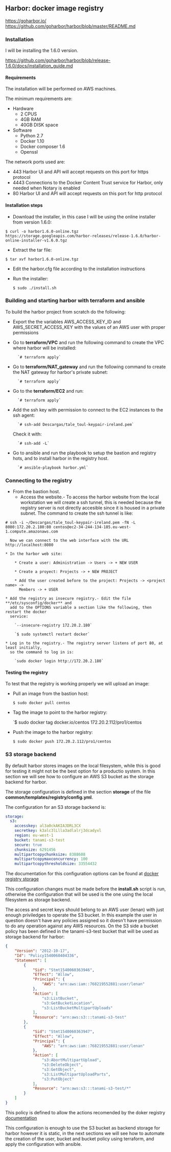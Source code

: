 ## Harbor: docker image registry

https://goharbor.io/
https://github.com/goharbor/harbor/blob/master/README.md

### Installation

I will be installing the 1.6.0 version.

https://github.com/goharbor/harbor/blob/release-1.6.0/docs/installation_guide.md

#### Requirements

The installation will be performed on AWS machines.

The minimum requirements are:

* Hardware
  * 2 CPUS
  * 4GB RAM
  * 40GB DISK space
* Software
  * Python 2.7
  * Docker 1.10
  * Docker composer 1.6
  * Openssl  

The network ports used are:

* 443  Harbor UI and API will accept requests on this port for https protocol
* 4443  Connections to the Docker Content Trust service for Harbor, only needed when
  Notary is enabled
* 80  Harbor UI and API will accept requests on this port for http protocol

#### Installation steps

* Download the installer, in this case I will be using the online installer from version
  1.6.0:
```
$ curl -o harbor1.6.0-online.tgz https://storage.googleapis.com/harbor-releases/release-1.6.0/harbor-online-installer-v1.6.0.tgz
```

* Extract the tar file:
```
$ tar xvf harbor1.6.0-online.tgz
```

* Edit the harbor.cfg file according to the installation instructions

* Run the installer:

    `$ sudo ./install.sh`

### Building and starting harbor with terraform and ansible

To build the harbor project from scratch do the following:

* Export the the variables AWS_ACCESS_KEY_ID and AWS_SECRET_ACCESS_KEY with the values of
  an AWS user with proper permissions

* Go to **terraform/VPC** and run the following command to create the VPC where harbor
  will be installed:

        `# terraform apply`

* Go to **terraform/NAT_gateway** and run the following command to create the NAT gateway for
  harbor's private subnet:

        `# terraform apply`

* Go to the **terraform/EC2** and run:

        `# terraform apply`

* Add the ssh key with permission to connect to the EC2 instances to the ssh agent:

        `# ssh-add Descargas/tale_toul-keypair-ireland.pem`
 
  Check it with:

        `# ssh-add -L`

* Go to ansible and run the playbook to setup the bastion and registry hots, and to
  install harbor in the registry host.

        `# ansible-playbook harbor.yml`


### Connecting to the registry

* From the bastion host.
    * Access the website.- To access the harbor website from the local workstation we will
      create a ssh tunnel, this is needed because the registry server is not directly
      accesible since it is housed in a private subnet.  The command to create the ssh
      tunnel is like:

`# ssh -i ~/Descargas/tale_toul-keypair-ireland.pem -fN -L 8080:172.20.2.180:80 centos@ec2-34-244-134-185.eu-west-1.compute.amazonaws.com`

      Now we can connect to the web interface with the URL http://localhost:8080

    * In the harbor web site:

        * Create a user: Administration -> Users -> + NEW USER

        * Create a proyect: Projects -> + NEW PROJECT 

        * Add the user created before to the project: Projects -> <project name> ->
          Members -> + USER

    * Add the registry as insecure registry.- Edit the file **/etc/sysconfig/docker** and
      add to the OPTIONS variable a section like the following, then restart the docker
      service:

        `--insecure-registry 172.20.2.180`

        `$ sudo systemctl restart docker`

    * Log in to the registry.- The registry server listens of port 80, at least initially,
      so the command to log in is:

        `sudo docker login http://172.20.2.180`

#### Testing the registry

To test that the registry is working properly we will upload an image:

* Pull an image from the bastion host:

    `$ sudo docker pull centos`

* Tag the image to point to the harbor registry:

    `$ sudo docker tag docker.io/centos 172.20.2.112/pro1/centos

* Push the image to the harbor registry:

    `$ sudo docker push 172.20.2.112/pro1/centos`

### S3 storage backend

By default harbor stores images on the local filesystem, while this is good for testing it
might not be the best option for a productio system.  In this section we will see how to
configure an AWS S3 bucket as the storage backend for harbor. 

The storage configuration is defined in the section **storage** of the file
**common/templates/registry/config.yml**.

The configuration for an S3 storage backend is:

```yaml
storage:
  s3:
    accesskey: al3a0ckAKIAJDRL3CX
    secretkey: k3alc3lLlla3adlalrj3dcadyxl
    region: eu-west-1
    bucket: tanami-s3-test
    secure: true
    chunksize: 6291456
    multipartcopychunksize: 8388608
    multipartcopymaxconcurrency: 100
    multipartcopythresholdsize: 33554432
```
The documentation for this configuration options can be found at [docker registry
storage](https://docs.docker.com/registry/configuration/#storage) 

This configuration changes must be made before the **install.sh** script is run, otherwise
the configuration that will be used is the one using the local filesystem as storage
backend.

The access and secret keys should belong to an AWS user (lenan) with just enough
priviledges to operate the S3 bucket.  In this example the user in question doesn't have
any policies assigned so it doesn't have permission to do any operation against any AWS
resources.  On the S3 side a bucket policy has been defined in the tanami-s3-test bucket
that will be used as storage backend for harbor:

```json
{
    "Version": "2012-10-17",
    "Id": "Policy1540060404336",
    "Statement": [
        {
            "Sid": "Stmt1540060363946",
            "Effect": "Allow",
            "Principal": {
                "AWS": "arn:aws:iam::768219552881:user/lenan"
            },
            "Action": [
                "s3:ListBucket",
                "s3:GetBucketLocation",
                "s3:ListBucketMultipartUploads"
            ],
            "Resource": "arn:aws:s3:::tanami-s3-test"
        },
        {
            "Sid": "Stmt1540060363947",
            "Effect": "Allow",
            "Principal": {
                "AWS": "arn:aws:iam::768219552881:user/lenan"
            },
            "Action": [
                "s3:AbortMultipartUpload",
                "s3:DeleteObject",
                "s3:GetObject",
                "s3:ListMultipartUploadParts",
                "s3:PutObject"
            ],
            "Resource": "arn:aws:s3:::tanami-s3-test/*"
        }
    ]
}
```

This policy is defined to allow the actions recomended by the doker registry [documentation](https://github.com/docker/docker.github.io/blob/master/registry/storage-drivers/s3.md#s3-permission-scopes)

This configuration is enough to use the S3 bucket as backend storage for harbor however
it is static, in the next sections we will see how to automate the creation of the user,
bucket and bucket policy using terraform, and apply the configuration with ansible.
